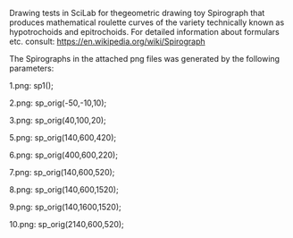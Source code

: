 Drawing tests in SciLab for thegeometric drawing toy Spirograph that produces mathematical roulette curves of the variety technically known as hypotrochoids and epitrochoids. For detailed information about formulars etc. consult:
https://en.wikipedia.org/wiki/Spirograph


The Spirographs in the attached png files was generated by the following parameters:

1.png: sp1();

2.png: sp_orig(-50,-10,10);

3.png: sp_orig(40,100,20);

5.png: sp_orig(140,600,420);

6.png: sp_orig(400,600,220);

7.png: sp_orig(140,600,520);

8.png: sp_orig(140,600,1520);

9.png: sp_orig(140,1600,1520);

10.png: sp_orig(2140,600,520);
